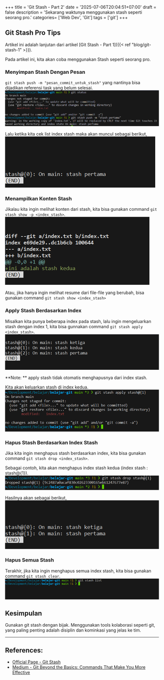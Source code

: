 +++
title = 'Git Stash - Part 2'
date = '2025-07-06T20:04:51+07:00'
draft = false
description = 'Sekarang waktunya menggunakan stash seperti seorang pro.'
categories= ['Web Dev', 'Git']
tags = ['git']
+++
## Git Stash Pro Tips
Artikel ini adalah lanjutan dari artikel [Git Stash - Part 1]({{< ref "blog/git-stash-1" >}}).

Pada artikel ini, kita akan coba menggunakan Stash seperti seorang pro.

### Menyimpan Stash Dengan Pesan
`git stash push -m "pesan_commit_untuk_stash"` yang nantinya bisa dijadikan referensi task yang belum selesai.
![Git Stash Push](./images/git-stash-push.png)

Lalu ketika kita cek list index stash maka akan muncul sebagai berikut,
![Git Stash Push List Index](./images/git-stash-push-list.png)

### Menampilkan Konten Stash
Jikalau kita ingin melihat konten dari stash, kita bisa gunakan command `git stash show -p <index_stash>`.
![Git Stash Show](./images/git-stash-show.png)

Atau, jika hanya ingin melihat resume dari file-file yang berubah, bisa gunakan command `git stash show <index_stash>`
### Apply Stash Berdasarkan Index
Misalkan kita punya beberapa index pada stash, lalu ingin mengeluarkan stash dengan index 1, kita bisa gunnakan
command `git stash apply <index_stash>`.
![Git Stash List Index All](./images/git-stash-list-index-all.png)

**Note: ** apply stash tidak otomatis menghapusnya dari index stash.

Kita akan keluarkan stash di index kedua.
![Git Stash Apply](./images/git-stash-index-apply.png)

### Hapus Stash Berdasarkan Index Stash
Jika kita ingin menghapus stash berdasarkan index, kita bisa gunakan command `git stash drop <index_stash>`. 

Sebagai contoh, kita akan menghapus index stash kedua (index stash : stash@{1}).
![Git Stash Drop](./images/git-stash-drop-command.png)

Hasilnya akan sebagai berikut,
![Git Stash Drop](./images/git-stash-drop-after.png)

### Hapus Semua Stash
Terakhir, jika kita ingin menghapus semua index stash, kita bisa gunakan command `git stash clear`.
![Git Stash Clear](./images/git-stash-clear.png)

## Kesimpulan
Gunakan git stash dengan bijak. Menggunakan tools kolaborasi seperti git, yang paling penting adalah disiplin dan kominkasi yang jelas ke tim.

---
## References:
- [Official Page - Git Stash](https://git-scm.com/book/en/v2/Git-Tools-Stashing-and-Cleaning)
- [Medium - Git Beyond the Basics: Commands That Make You More Effective](https://medium.com/@charu.sharma517/git-beyond-the-basics-commands-that-make-you-more-effective-e2e245a889db)